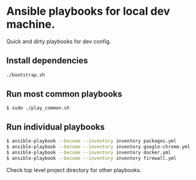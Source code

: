 # Ansible playbooks for local dev machine. 

Quick and dirty playbooks for dev config.

## Install dependencies
```sh
./bootstrap.sh
```

## Run most common playbooks
`$ sudo ./play_common.sh`

## Run individual playbooks
```sh
$ ansible-playbook --become --inventory inventory packages.yml
$ ansible-playbook --become --inventory inventory google-chrome.yml
$ ansible-playbook --become --inventory inventory docker.yml
$ ansible-playbook --become --inventory inventory firewall.yml
```

Check top level project directory for other playbooks.

